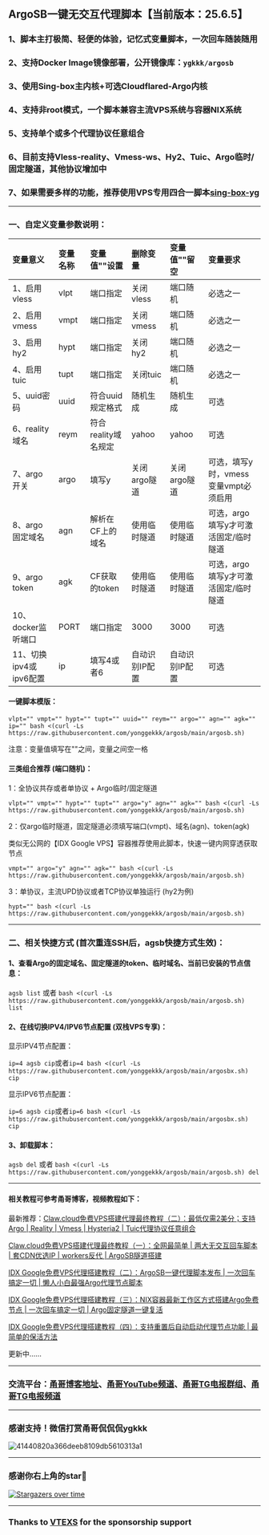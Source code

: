 
## ArgoSB一键无交互代理脚本【当前版本：25.6.5】

### 1、脚本主打极简、轻便的体验，记忆式变量脚本，一次回车随装随用

### 2、支持Docker Image镜像部署，公开镜像库：```ygkkk/argosb```

### 3、使用Sing-box主内核+可选Cloudflared-Argo内核

### 4、支持非root模式，一个脚本兼容主流VPS系统与容器NIX系统

### 5、支持单个或多个代理协议任意组合

### 6、目前支持Vless-reality、Vmess-ws、Hy2、Tuic、Argo临时/固定隧道，其他协议增加中

### 7、如果需要多样的功能，推荐使用VPS专用四合一脚本[sing-box-yg](https://github.com/yonggekkk/sing-box-yg)

----------------------------------------------------------

### 一、自定义变量参数说明：

| 变量意义 | 变量名称| 变量值""设置| 删除变量 | 变量值""留空 | 变量要求 |
| :--- | :--- | :--- | :--- | :--- | :--- |
| 1、启用vless | vlpt | 端口指定 | 关闭vless | 端口随机 | 必选之一 |
| 2、启用vmess | vmpt | 端口指定 | 关闭vmess | 端口随机 | 必选之一 |
| 3、启用hy2 | hypt | 端口指定 | 关闭hy2 | 端口随机 | 必选之一 |
| 4、启用tuic | tupt | 端口指定 | 关闭tuic | 端口随机 | 必选之一 |
| 5、uuid密码 | uuid | 符合uuid规定格式 | 随机生成 | 随机生成 | 可选 |
| 6、reality域名 | reym | 符合reality域名规定 | yahoo | yahoo | 可选 |
| 7、argo开关 | argo | 填写y | 关闭argo隧道 | 关闭argo隧道 | 可选，填写y时，vmess变量vmpt必须启用 |
| 8、argo固定域名 | agn | 解析在CF上的域名 | 使用临时隧道 | 使用临时隧道 | 可选，argo填写y才可激活固定/临时隧道|
| 9、argo token | agk | CF获取的token | 使用临时隧道 | 使用临时隧道 | 可选，argo填写y才可激活固定/临时隧道 |
| 10、docker监听端口 | PORT | 端口指定 | 3000 | 3000 | 可选 |
| 11、切换ipv4或ipv6配置 | ip | 填写4或者6 | 自动识别IP配置 | 自动识别IP配置 | 可选 |

#### 一键脚本模版：
```
vlpt="" vmpt="" hypt="" tupt="" uuid="" reym="" argo="" agn="" agk="" ip="" bash <(curl -Ls https://raw.githubusercontent.com/yonggekkk/argosb/main/argosb.sh)
```
注意：变量值填写在""之间，变量之间空一格

#### 三类组合推荐 (端口随机)：

1：全协议共存或者单协议 + Argo临时/固定隧道
```
vlpt="" vmpt="" hypt="" tupt="" argo="y" agn="" agk="" bash <(curl -Ls https://raw.githubusercontent.com/yonggekkk/argosb/main/argosb.sh)
```

2：仅argo临时隧道，固定隧道必须填写端口(vmpt)、域名(agn)、token(agk)

类似无公网的【IDX Google VPS】容器推荐使用此脚本，快速一键内网穿透获取节点

```
vmpt="" argo="y" agn="" agk="" bash <(curl -Ls https://raw.githubusercontent.com/yonggekkk/argosb/main/argosb.sh)
```

3：单协议，主流UPD协议或者TCP协议单独运行 (hy2为例)
```
hypt="" bash <(curl -Ls https://raw.githubusercontent.com/yonggekkk/argosb/main/argosb.sh)
```

---------------------------------------------------------

### 二、相关快捷方式 (首次重连SSH后，agsb快捷方式生效)：

#### 1、查看Argo的固定域名、固定隧道的token、临时域名、当前已安装的节点信息：

```agsb list``` 或者 ```bash <(curl -Ls https://raw.githubusercontent.com/yonggekkk/argosb/main/argosb.sh) list```


#### 2、在线切换IPV4/IPV6节点配置 (双栈VPS专享)：

显示IPV4节点配置：

```ip=4 agsb cip```或者```ip=4 bash <(curl -Ls https://raw.githubusercontent.com/yonggekkk/argosb/main/argosbx.sh) cip```

显示IPV6节点配置：

```ip=6 agsb cip```或者```ip=6 bash <(curl -Ls https://raw.githubusercontent.com/yonggekkk/argosb/main/argosbx.sh) cip```

#### 3、卸载脚本：

```agsb del``` 或者 ```bash <(curl -Ls https://raw.githubusercontent.com/yonggekkk/argosb/main/argosb.sh) del```

----------------------------------------------------------


#### 相关教程可参考甬哥博客，视频教程如下：

最新推荐：[Claw.cloud免费VPS搭建代理最终教程（二）：最低仅需2美分；支持Argo | Reality | Vmess | Hysteria2 | Tuic代理协议任意组合](https://youtu.be/NnuMgnJqon8)

[Claw.cloud免费VPS搭建代理最终教程（一）：全网最简单 | 两大无交互回车脚本 | 套CDN优选IP | workers反代 | ArgoSB隧道搭建](https://youtu.be/Esofirx8xrE)

[IDX Google免费VPS代理搭建教程（二）：ArgoSB一键代理脚本发布 | 一次回车搞定一切 | 懒人小白最强Argo代理节点脚本](https://youtu.be/OoXJ_jxoEyY)

[IDX Google免费VPS代理搭建教程（三）：NIX容器最新工作区方式搭建Argo免费节点 | 一次回车搞定一切 | Argo固定隧道一键复活](https://youtu.be/0I5eI1KKx08)

[IDX Google免费VPS代理搭建教程（四）：支持重置后自动启动代理节点功能 | 最简单的保活方法](https://youtu.be/EGrz6Wvevqc)

更新中……

----------------------------------------------------------

### 交流平台：[甬哥博客地址](https://ygkkk.blogspot.com)、[甬哥YouTube频道](https://www.youtube.com/@ygkkk)、[甬哥TG电报群组](https://t.me/+jZHc6-A-1QQ5ZGVl)、[甬哥TG电报频道](https://t.me/+DkC9ZZUgEFQzMTZl)

----------------------------------------------------------
### 感谢支持！微信打赏甬哥侃侃侃ygkkk
![41440820a366deeb8109db5610313a1](https://github.com/user-attachments/assets/e5b1f2c0-bd2c-4b8f-8cda-034d3c8ef73f)

----------------------------------------------------------
### 感谢你右上角的star🌟
[![Stargazers over time](https://starchart.cc/yonggekkk/ArgoSB.svg)](https://starchart.cc/yonggekkk/ArgoSB)

----------------------------------------------------------

### Thanks to [VTEXS](https://console.vtexs.com/?affid=1558) for the sponsorship support
